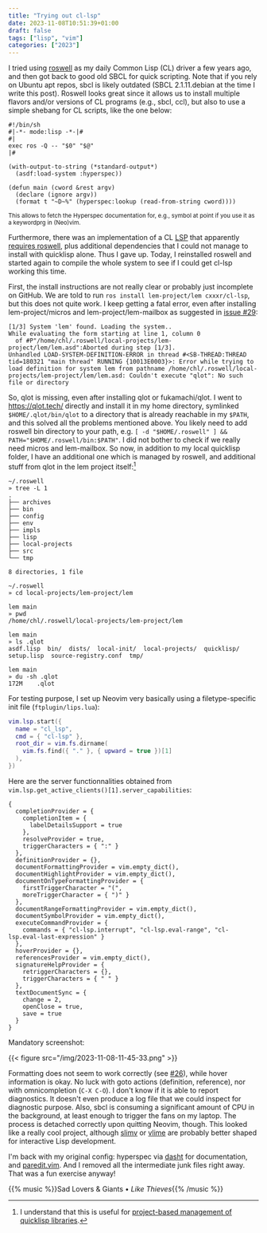 ```yaml
---
title: "Trying out cl-lsp"
date: 2023-11-08T10:51:39+01:00
draft: false
tags: ["lisp", "vim"]
categories: ["2023"]
---
```


I tried using [roswell](https://github.com/roswell/roswell/) as my daily Common Lisp (CL) driver a few years ago, and then got back to good old SBCL for quick scripting. Note that if you rely on Ubuntu apt repos, sbcl is likely outdated (SBCL 2.1.11.debian at the time I write this post). Roswell looks great since it allows us to install multiple flavors and/or versions of CL programs (e.g., sbcl, ccl), but also to use a simple shebang for CL scripts, like the one below:

```shell
#!/bin/sh
#|-*- mode:lisp -*-|#
#|
exec ros -Q -- "$0" "$@"
|#

(with-output-to-string (*standard-output*)
  (asdf:load-system :hyperspec))

(defun main (cword &rest argv)
  (declare (ignore argv))
  (format t "~D~%" (hyperspec:lookup (read-from-string cword))))
```
<small>This allows to fetch the Hyperspec documentation for, e.g., symbol at point if you use it as a keywordprg in (Neo)vim.</small>

Furthermore, there was an implementation of a CL [LSP](https://github.com/cxxxr/cl-lsp) that apparently [requires roswell](https://github.com/cxxxr/cl-lsp/issues/5), plus additional dependencies that I could not manage to install with quicklisp alone. Thus I gave up. Today, I reinstalled roswell and started again to compile the whole system to see if I could get cl-lsp working this time.

First, the install instructions are not really clear or probably just incomplete on GitHub. We are told to run `ros install lem-project/lem cxxxr/cl-lsp`, but this does not quite work. I keep getting a fatal error, even after installing lem-project/micros and lem-project/lem-mailbox as suggested in [issue #29](https://github.com/cxxxr/cl-lsp/issues/29):

```shell
[1/3] System 'lem' found. Loading the system..
While evaluating the form starting at line 1, column 0
  of #P"/home/chl/.roswell/local-projects/lem-project/lem/lem.asd":Aborted during step [1/3].
Unhandled LOAD-SYSTEM-DEFINITION-ERROR in thread #<SB-THREAD:THREAD tid=180321 "main thread" RUNNING {10013E0003}>: Error while trying to load definition for system lem from pathname /home/chl/.roswell/local-projects/lem-project/lem/lem.asd: Couldn't execute "qlot": No such file or directory
```

So, qlot is missing, even after installing qlot or fukamachi/qlot. I went to <https://qlot.tech/> directly and install it in my home directory, symlinked `$HOME/.qlot/bin/qlot` to a directory that is already reachable in my `$PATH`, and this solved all the problems mentioned above. You likely need to add roswell bin directory to your path, e.g. `[ -d "$HOME/.roswell" ] && PATH="$HOME/.roswell/bin:$PATH"`. I did not bother to check if we really need micros and lem-mailbox. So now, in addition to my local quicklisp folder, I have an additional one which is managed by roswell, and additional stuff from qlot in the lem project itself:[^1]

```shell
~/.roswell
» tree -L 1
.
├── archives
├── bin
├── config
├── env
├── impls
├── lisp
├── local-projects
├── src
└── tmp

8 directories, 1 file

~/.roswell
» cd local-projects/lem-project/lem

lem main
» pwd
/home/chl/.roswell/local-projects/lem-project/lem

lem main
» ls .qlot
asdf.lisp  bin/  dists/  local-init/  local-projects/  quicklisp/  setup.lisp  source-registry.conf  tmp/

lem main
» du -sh .qlot
172M    .qlot
```

For testing purpose, I set up Neovim very basically using a filetype-specific init file (`ftplugin/lips.lua`):

```lua
vim.lsp.start({
  name = "cl_lsp",
  cmd = { "cl-lsp" },
  root_dir = vim.fs.dirname(
    vim.fs.find({ "." }, { upward = true })[1]
  ),
})
```

Here are the server functionnalities obtained from `vim.lsp.get_active_clients()[1].server_capabilities`:

```
{
  completionProvider = {
    completionItem = {
      labelDetailsSupport = true
    },
    resolveProvider = true,
    triggerCharacters = { ":" }
  },
  definitionProvider = {},
  documentFormattingProvider = vim.empty_dict(),
  documentHighlightProvider = vim.empty_dict(),
  documentOnTypeFormattingProvider = {
    firstTriggerCharacter = "(",
    moreTriggerCharacter = { ")" }
  },
  documentRangeFormattingProvider = vim.empty_dict(),
  documentSymbolProvider = vim.empty_dict(),
  executeCommandProvider = {
    commands = { "cl-lsp.interrupt", "cl-lsp.eval-range", "cl-lsp.eval-last-expression" }
  },
  hoverProvider = {},
  referencesProvider = vim.empty_dict(),
  signatureHelpProvider = {
    retriggerCharacters = {},
    triggerCharacters = { " " }
  },
  textDocumentSync = {
    change = 2,
    openClose = true,
    save = true
  }
}
```

Mandatory screenshot:

{{< figure src="/img/2023-11-08-11-45-33.png" >}}

Formatting does not seem to work correctly (see [#26](https://github.com/cxxxr/cl-lsp/issues/26)), while hover information is okay. No luck with goto actions (definition, reference), nor with omnicompletion (`C-X C-O`). I don't know if it is able to report diagnostics. It doesn't even produce a log file that we could inspect for diagnostic purpose. Also, sbcl is consuming a significant amount of CPU in the background, at least enough to trigger the fans on my laptop. The process is detached correctly upon quitting Neovim, though. This looked like a really cool project, although [slimv](https://github.com/kovisoft/slimv) or [vlime](https://github.com/vlime/vlime) are probably better shaped for interactive Lisp development.

I'm back with my original config: hyperspec via [dasht](https://github.com/sunaku/vim-dasht) for documentation, and [paredit.vim](https://github.com/kovisoft/paredit). And I removed all the intermediate junk files right away. That was a fun exercise anyway!

{{% music %}}Sad Lovers & Giants • _Like Thieves_{{% /music %}}

[^1]: I understand that this is useful for [project-based management of quicklisp libraries](https://github.com/fukamachi/qlot#what-qlot-is-trying-to-solve).
